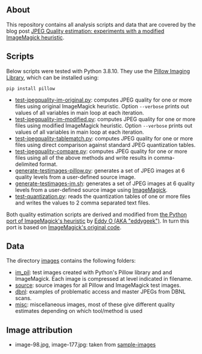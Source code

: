 ## About

This repository contains all analysis scripts and data that are covered by the blog post [JPEG Quality estimation: experiments with a modified ImageMagick heuristic](https://www.bitsgalore.org/2024/10/23/jpeg-quality-estimation-experiments-with-a-modified-imagemagick-heuristic).

## Scripts

Below scripts were tested with Python 3.8.10. They use the [Pillow Imaging Library](https://python-pillow.org/), which can be installed using:

```
pip install pillow
```

- [test-jpegquality-im-original.py](./test-jpegquality-im-original.py): computes JPEG quality for one or more files using original ImageMagick heuristic. Option `--verbose` prints out values of all variables in main loop at each iteration.
- [test-jpegquality-im-modified.py](./test-jpegquality-im-modified.py): computes JPEG quality for one or more files using modified ImageMagick heuristic. Option `--verbose` prints out values of all variables in main loop at each iteration.
- [test-jpegquality-tablematch.py](./test-jpegquality-tablematch.py): computes JPEG quality for one or more files using direct comparison against standard JPEG quantization tables.
- [test-jpegquality-compare.py](./test-jpegquality-compare.py): computes JPEG quality for one or more files using all of the above methods and write results in comma-delimited format. 
- [generate-testimages-pillow.py](./generate-testimages-pillow.py): generates a set of JPEG images at 6 quality levels from a user-defined source image.
- [generate-testimages-im.sh](./generate-testimages-im.sh): generates a set of JPEG images at 6 quality levels from a user-defined source image using [ImageMagick](https://imagemagick.org/).
- [test-quantization.py](./test-quantization.py): reads the quantization tables of one or more files and writes the values to 2 comma separated text files.

Both quality estimation scripts are derived and modified from [the Python port of ImageMagick's heuristic](https://gist.github.com/eddy-geek/c0f01dc5401dc50a49a0a821cdc9b3e8) by [Eddy O (AKA "eddygeek")](https://github.com/eddy-geek). In turn this port is based on [ImageMagick's original code](https://github.com/ImageMagick/ImageMagick6/blob/bf9bc7fee9f3cea9ab8557ad1573a57258eab95b/coders/jpeg.c#L925).

## Data

The directory [images](./images/) contains the following folders:

- [im_pil](./images/im_pil/): test images created with Python's Pillow library and and ImageMagick. Each image is compressed at level indicated in filename.
- [source](./images/source/): source images for all Pillow and ImageMagick test images.
- [dbnl](./images/dbnl/): examples of problematic access and master JPEGs from DBNL scans.
- [misc](./images/misc/): miscellaneous images, most of these give different quality estimates depending on which tool/method is used

## Image attribution

- image-98.jpg, image-177.jpg: taken from [sample-images](https://github.com/yavuzceliker/sample-images)
